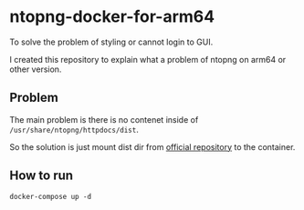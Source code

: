 # ntopng-docker-for-arm64

To solve the problem of styling or cannot login to GUI.

I created this repository to explain what a problem of ntopng on arm64 or other version.

## Problem

The main problem is there is no contenet inside of `/usr/share/ntopng/httpdocs/dist`.

So the solution is just mount dist dir from [official repository](https://github.com/ntop/ntopng-dist) to the container.

## How to run

`docker-compose up -d`
